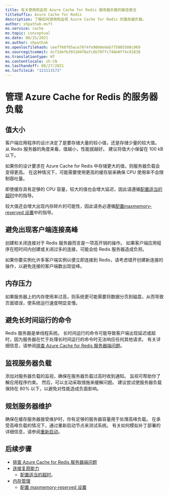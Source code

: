 ```yaml
---
title: 有关使用和监视 Azure Cache for Redis 服务器负载的最佳做法
titleSuffix: Azure Cache for Redis
description: 了解如何使用和监视 Azure Cache for Redis 的服务器负载。
author: shpathak-msft
ms.service: cache
ms.topic: conceptual
ms.date: 08/25/2021
ms.author: shpathak
ms.openlocfilehash: ceeff68f65ace76f4fe9060edeb775085508c969
ms.sourcegitcommit: dcf1defb393104f8afc6b707fc748e0ff4c81830
ms.translationtype: HT
ms.contentlocale: zh-CN
ms.lasthandoff: 08/27/2021
ms.locfileid: "123113173"
---
```

# <a name="manage-server-load-for-azure-cache-for-redis"></a>管理 Azure Cache for Redis 的服务器负载

## <a name="value-sizes"></a>值大小

客户端应用程序的设计决定了是要存储大量的较小值，还是存储少量的较大值。 从 Redis 服务器的角度来看，值越小，性能就越好。 建议将值大小保留在 100 kB 以下。

如果你的设计要求在 Azure Cache for Redis 中存储更大的值，则服务器负载会变得更高。 在这种情况下，可能需要使用更高的缓存层来确保 CPU 使用率不会限制吞吐量。

即使缓存具有足够的 CPU 容量，较大的值也会增大延迟，因此请遵循[配置适当的超时](cache-best-practices-connection.md#configure-appropriate-timeouts)中的指导。

较大值还会增大出现内存碎片的可能性，因此请务必遵循[配置maxmemory-reserved 设置](cache-best-practices-memory-management.md#configure-your-maxmemory-reserved-setting)中的指导。

## <a name="avoid-client-connection-spikes"></a>避免出现客户端连接高峰

创建和关闭连接对于 Redis 服务器而言是一项高开销的操作。 如果客户端应用程序在短时间内创建或关闭过多的连接，可能会给 Redis 服务器造成负担。

如果你要实例化许多客户端实例以便立即连接到 Redis，请考虑错开创建新连接的操作，以避免连接的客户端数出现徒峰。

## <a name="memory-pressure"></a>内存压力

如果服务器上的内存使用率过高，则系统更可能需要将数据分页到磁盘，从而导致页面错误，使系统运行速度明显变慢。

## <a name="avoid-long-running-commands"></a>避免长时间运行的命令

Redis 服务器是单线程系统。 长时间运行的命令可能导致客户端出现延迟或超时，因为服务器在忙于处理长时间运行的命令时无法响应任何其他请求。 有关详细信息，请参阅[排查 Azure Cache for Redis 服务器端问题](cache-troubleshoot-server.md)。  

## <a name="monitor-server-load"></a>监视服务器负载

添加对服务器负载的监视，确保在服务器负载过高时收到通知。 监视可帮助你了解应用程序约束。 然后，可以主动采取措施来缓解问题。 建议尝试使服务器负载保持在 80% 以下，以避免对性能造成负面影响。

## <a name="plan-for-server-maintenance"></a>规划服务器维护

确保在缓存服务器接受维护时，你有足够的服务器容量用于处理高峰负载。 在承受高峰负载的情况下，通过重新启动节点来测试系统。 有关如何模拟补丁部署的详细信息，请参阅[重新启动](cache-administration.md#reboot)。

## <a name="next-steps"></a>后续步骤

- [排查 Azure Cache for Redis 服务器端问题](cache-troubleshoot-server.md)
- [连接复原能力](cache-best-practices-connection.md)
  - [配置适当的超时](cache-best-practices-connection.md#configure-appropriate-timeouts)。
- [内存管理](cache-best-practices-memory-management.md)
  - [配置 maxmemory-reserved 设置](cache-best-practices-memory-management.md#configure-your-maxmemory-reserved-setting)
